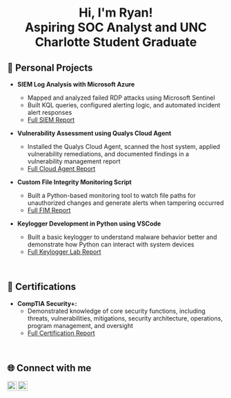 <h1 align="center">Hi, I'm Ryan! <br/> Aspiring SOC Analyst and UNC Charlotte Student Graduate<br/></h1>

<h2>🔐 Personal Projects </h2>

- <b>SIEM Log Analysis with Microsoft Azure</b>
  - Mapped and analyzed failed RDP attacks using Microsoft Sentinel
  - Built KQL queries, configured alerting logic, and automated incident alert responses
  - [Full SIEM Report](https://github.com/rdooley2/SIEM-Lab/blob/main/README.md)
 
- <b>Vulnerability Assessment using Qualys Cloud Agent</b>
  - Installed the Qualys Cloud Agent, scanned the host system, applied vulnerability remediations, and documented findings in a vulnerability management report
  - [Full Cloud Agent Report](https://github.com/rdooley2/Vulnerability-Lab/blob/main/README.md)

- <b>Custom File Integrity Monitoring Script</b>
  - Built a Python-based monitoring tool to watch file paths for unauthorized changes and generate alerts when tampering occurred
  - [Full FIM Report](https://github.com/rdooley2/Scripting-Lab/blob/main/README.md)

- <b>Keylogger Development in Python using VSCode</b>
  - Built a basic keylogger to understand malware behavior better and demonstrate how Python can interact with system devices  
  - [Full Keylogger Lab Report](https://github.com/rdooley2/Keylogger-Lab/blob/main/README.md)

<br>
<h2>📝 Certifications </h2>

- <b>CompTIA Security+:</b>
  - Demonstrated knowledge of core security functions, including threats, vulnerabilities, mitigations, security architecture, operations, program management, and oversight
  - [Full Certification Report](https://github.com/rdooley2/Security-Plus/blob/main/README.md)

<br>
<h2> 🌐 Connect with me </h2>

[<img align="left" alt="Ryan Dooley | LinkedIn" width="22px" src="https://cdn.jsdelivr.net/npm/simple-icons@v3/icons/linkedin.svg" />][linkedin]
[<img align="left" alt="Ryan Dooley | Gmail" width="22px" src="https://cdn.jsdelivr.net/npm/simple-icons@3.13.0/icons/gmail.svg" />][gmail]

[linkedin]: https://www.linkedin.com/in/ryan-dooley-69bb13224
[gmail]: https://mail.google.com/mail/?view=cm&fs=1&to=rdooley2025@gmail.com
